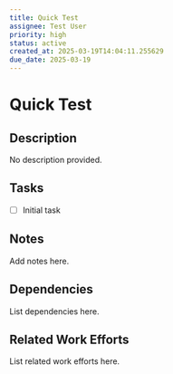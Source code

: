 ```yaml
---
title: Quick Test
assignee: Test User
priority: high
status: active
created_at: 2025-03-19T14:04:11.255629
due_date: 2025-03-19
---
```


# Quick Test

## Description
No description provided.

## Tasks
- [ ] Initial task

## Notes
Add notes here.

## Dependencies
List dependencies here.

## Related Work Efforts
List related work efforts here.
